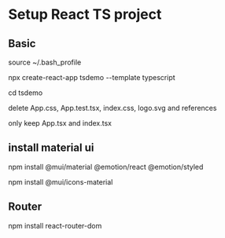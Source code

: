 # Setup React TS project

## Basic

source ~/.bash_profile

npx create-react-app tsdemo --template typescript

cd tsdemo

delete App.css, App.test.tsx, index.css, logo.svg and references

only keep App.tsx and index.tsx

## install material ui

npm install @mui/material @emotion/react @emotion/styled

npm install @mui/icons-material

## Router

npm install react-router-dom
